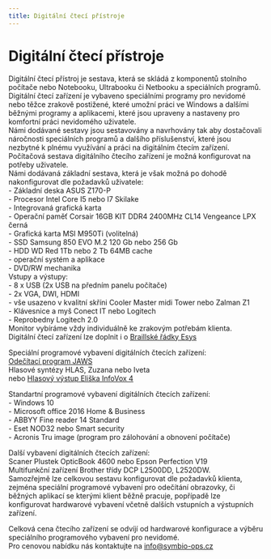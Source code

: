 ```yaml
---
title: Digitální čtecí přístroje
---
```

# Digitální čtecí přístroje

Digitální čtecí přístroj je sestava, která se skládá z komponentů stolního počítače nebo Notebooku, Ultrabooku či Netbooku a speciálních programů.  
Digitální čtecí zařízení je vybaveno speciálními programy pro nevidomé nebo těžce zrakově postižené, které umožní práci ve Windows a dalšími běžnými programy a aplikacemi, které jsou upraveny a nastaveny pro komfortní práci nevidomého uživatele.  
Námi dodávané sestavy jsou sestavovány a navrhovány tak aby dostačovali náročnosti speciálních programů a dalšího příslušenství, které jsou nezbytné k plnému využívání a práci na digitálním čtecím zařízení.  
Počítačová sestava digitálního čtecího zařízení je možná konfigurovat na potřeby uživatele.  
Námi dodávaná základní sestava, která je však možná po dohodě nakonfigurovat dle požadavků uživatele:  
\- Základní deska ASUS Z170-P  
\- Procesor Intel Core I5 nebo I7 Skilake  
\- Integrovaná grafická karta  
\- Operační paměť Corsair 16GB KIT DDR4 2400MHz CL14 Vengeance LPX černá  
\- Grafická karta MSI M950Ti (volitelná)  
\- SSD Samsung 850 EVO M.2 120 Gb nebo 256 Gb  
\- HDD WD Red 1Tb nebo 2 Tb 64MB cache  
\- operační systém a aplikace  
\- DVD/RW mechanika  
Vstupy a výstupy:  
\- 8 x USB (2x USB na předním panelu počítače)  
\- 2x VGA, DWI, HDMI  
\- vše usazeno v kvalitní skříni Cooler Master midi Tower nebo Zalman Z1  
\- Klávesnice a myš Conect IT nebo Logitech  
\- Reprobedny Logitech 2.0  
Monitor vybíráme vždy individuálně ke zrakovým potřebám klienta.  
Digitální čtecí zařízení lze doplnit i o [Braillské řádky Esys](clanky.php?id=30)    
  
Speciální programové vybavení digitálních čtecích zařízení:  
[Odečítací program JAWS](clanky.php?id=25)  
Hlasové syntézy HLAS, Zuzana nebo Iveta  
nebo [Hlasový výstup Eliška InfoVox 4](clanky.php?id=26)  
  
Standartní programové vybavení digitálních čtecích zařízení:  
\- Windows 10  
\- Microsoft office 2016 Home & Business  
\- ABBYY Fine reader 14 Standard  
\- Eset NOD32 nebo Smart security  
\- Acronis Tru image (program pro zálohování a obnovení počítače)  
  
Další vybavení digitálních čtecích zařízení:  
Scaner Plustek OpticBook 4600 nebo Epson Perfection V19  
Multifunkční zařízení Brother třídy DCP L2500DD, L2520DW.  
Samozřejmě lze celkovou sestavu konfigurovat dle požadavků klienta, zejména speciální programové vybavení pro odečítání obrazovky, či běžných aplikací se kterými klient běžně pracuje, popřípadě lze konfigurovat hardwarové vybavení včetně dalších vstupních a výstupních zařízení.  
  
Celková cena čtecího zařízení se odvíjí od hardwarové konfigurace a výběru speciálního programového vybavení pro nevidomé.  
Pro cenovou nabídku nás kontaktujte na [info@symbio-ops.cz](mailform.php?mail=info@symbio-ops.cz)
